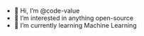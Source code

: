 - 👋 Hi, I’m @code-value
- 👀 I’m interested in anything open-source
- 🌱 I’m currently learning Machine Learning

<!---
code-value/code-value is a ✨ special ✨ repository because its `README.md` (this file) appears on your GitHub profile.
You can click the Preview link to take a look at your changes.
--->
